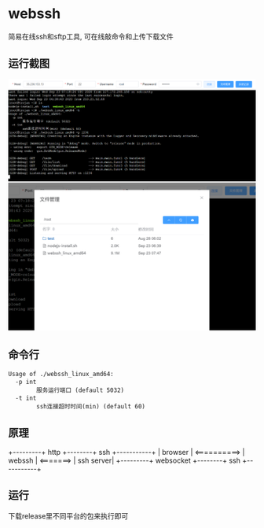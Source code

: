 # webssh
简易在线ssh和sftp工具, 可在线敲命令和上传下载文件

## 运行截图
![avatar](asset/1.png)
![avatar](asset/2.png)

## 命令行
```
Usage of ./webssh_linux_amd64:
  -p int
        服务运行端口 (default 5032)
  -t int
        ssh连接超时时间(min) (default 60)
```

## 原理
+---------+     http     +--------+    ssh    +-----------+
| browser | <==========> | webssh | <=======> | ssh server|
+---------+   websocket  +--------+    ssh    +-----------+

## 运行
下载release里不同平台的包来执行即可
